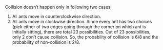Collision doesn’t happen only in following two cases
1) All ants move in counterclockwise direction.
2) All ants move in clockwise direction.
Since every ant has two choices (pick either of two edges going through the corner on which ant is initially sitting), there are total 23 possibilities.
Out of 23 possibilities, only 2 don’t cause collision. So, the probability of collision is 6/8 and the probability of non-collision is 2/8.